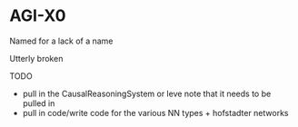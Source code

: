 # AGI-X0
Named for a lack of a name

Utterly broken

TODO
* pull in the CausalReasoningSystem or leve note that it needs to be pulled in
* pull in code/write code for the various NN types + hofstadter networks
